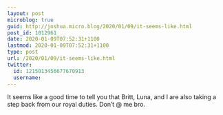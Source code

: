 ```yaml
---
layout: post
microblog: true
guid: http://joshua.micro.blog/2020/01/09/it-seems-like.html
post_id: 1012961
date: 2020-01-09T07:52:31+1100
lastmod: 2020-01-09T07:52:31+1100
type: post
url: /2020/01/09/it-seems-like.html
twitter:
  id: 1215013456677670913
  username: 
---
```

It seems like a good time to tell you that Britt, Luna, and I are also taking a step back from our royal duties. Don’t @ me bro.
